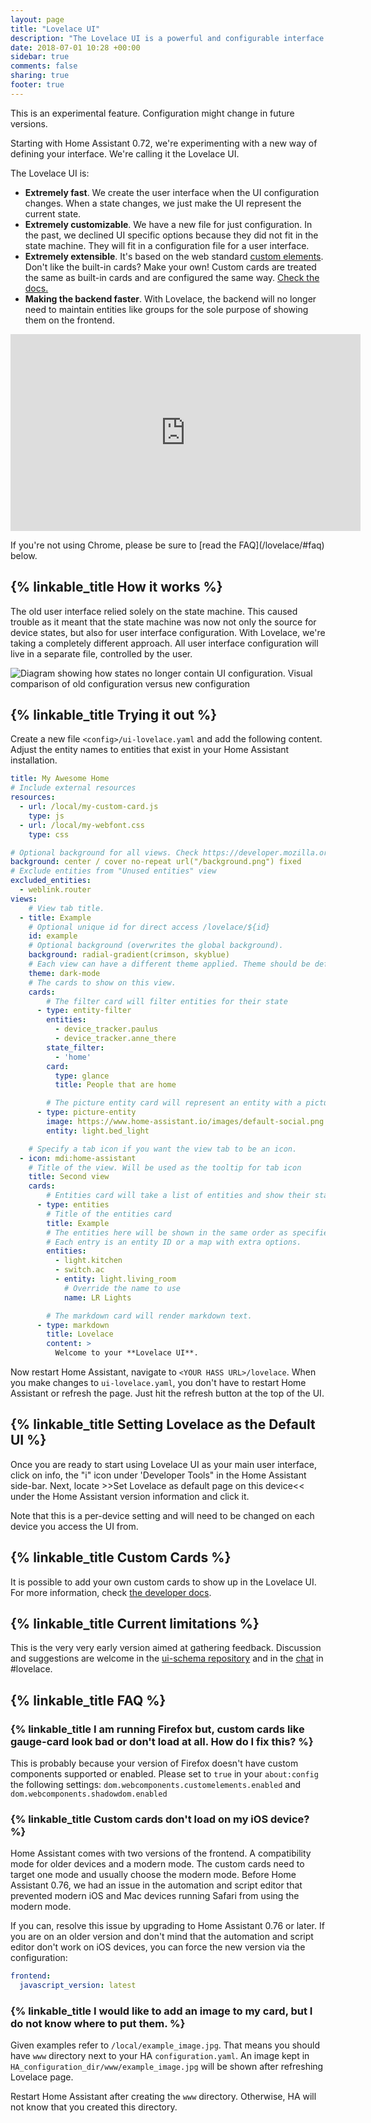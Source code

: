 ```yaml
---
layout: page
title: "Lovelace UI"
description: "The Lovelace UI is a powerful and configurable interface for Home Assistant."
date: 2018-07-01 10:28 +00:00
sidebar: true
comments: false
sharing: true
footer: true
---
```


<p class='note'>
This is an experimental feature. Configuration might change in future versions.
</p>

Starting with Home Assistant 0.72, we're experimenting with a new way of defining your interface. We're calling it the Lovelace UI.

The Lovelace UI is:

- **Extremely fast**. We create the user interface when the UI configuration changes. When a state changes, we just make the UI represent the current state.
- **Extremely customizable**. We have a new file for just configuration. In the past, we declined UI specific options because they did not fit in the state machine. They will fit in a configuration file for a user interface.
- **Extremely extensible**. It's based on the web standard [custom elements](https://developer.mozilla.org/en-US/docs/Web/Web_Components/Using_custom_elements). Don't like the built-in cards? Make your own! Custom cards are treated the same as built-in cards and are configured the same way. [Check the docs.](https://developers.home-assistant.io/docs/en/lovelace_custom_card.html)
- **Making the backend faster**. With Lovelace, the backend will no longer need to maintain entities like groups for the sole purpose of showing them on the frontend.

<div class='videoWrapper'>
<iframe width="560" height="315" src="https://www.youtube.com/embed/6FX9_leiikw" frameborder="0" allowfullscreen></iframe>
</div>

<p class='note warning'>
If you're not using Chrome, please be sure to [read the FAQ](/lovelace/#faq) below.
</p>

## {% linkable_title How it works %}

The old user interface relied solely on the state machine. This caused trouble as it meant that the state machine was now not only the source for device states, but also for user interface configuration. With Lovelace, we're taking a completely different approach. All user interface configuration will live in a separate file, controlled by the user.

<p class='img'>
<img
  src='/images/lovelace/lovelace-ui-comparison.png'
  alt='Diagram showing how states no longer contain UI configuration.'>
Visual comparison of old configuration versus new configuration
</p>

<!-- source: https://docs.google.com/drawings/d/1O1o7-wRlnsU1lLgfdtn3s46P5StJjSL5to5RU9SV8zs/edit?usp=sharing -->

## {% linkable_title Trying it out %}

Create a new file `<config>/ui-lovelace.yaml` and add the following content. Adjust the entity names to entities that exist in your Home Assistant installation.

```yaml
title: My Awesome Home
# Include external resources
resources:
  - url: /local/my-custom-card.js
    type: js
  - url: /local/my-webfont.css
    type: css

# Optional background for all views. Check https://developer.mozilla.org/en-US/docs/Web/CSS/background for more examples.
background: center / cover no-repeat url("/background.png") fixed
# Exclude entities from "Unused entities" view
excluded_entities:
  - weblink.router
views:
    # View tab title.
  - title: Example
    # Optional unique id for direct access /lovelace/${id}
    id: example
    # Optional background (overwrites the global background).
    background: radial-gradient(crimson, skyblue)
    # Each view can have a different theme applied. Theme should be defined in the frontend.
    theme: dark-mode
    # The cards to show on this view.
    cards:
        # The filter card will filter entities for their state
      - type: entity-filter
        entities:
          - device_tracker.paulus
          - device_tracker.anne_there
        state_filter:
          - 'home'
        card:
          type: glance
          title: People that are home

        # The picture entity card will represent an entity with a picture
      - type: picture-entity
        image: https://www.home-assistant.io/images/default-social.png
        entity: light.bed_light

    # Specify a tab icon if you want the view tab to be an icon.
  - icon: mdi:home-assistant
    # Title of the view. Will be used as the tooltip for tab icon
    title: Second view
    cards:
        # Entities card will take a list of entities and show their state.
      - type: entities
        # Title of the entities card
        title: Example
        # The entities here will be shown in the same order as specified.
        # Each entry is an entity ID or a map with extra options.
        entities:
          - light.kitchen
          - switch.ac
          - entity: light.living_room
            # Override the name to use
            name: LR Lights

        # The markdown card will render markdown text.
      - type: markdown
        title: Lovelace
        content: >
          Welcome to your **Lovelace UI**.
```

Now restart Home Assistant, navigate to `<YOUR HASS URL>/lovelace`. When you make changes to `ui-lovelace.yaml`, you don't have to restart Home Assistant or refresh the page. Just hit the refresh button at the top of the UI.

## {% linkable_title Setting Lovelace as the Default UI %}
Once you are ready to start using Lovelace UI as your main user interface, click on info, the "i" icon under 'Developer Tools" in the Home Assistant side-bar. Next, locate >>Set Lovelace as default page on this device<< under the Home Assistant version information and click it. 

Note that this is a per-device setting and will need to be changed on each device you access the UI from.

## {% linkable_title Custom Cards %}

It is possible to add your own custom cards to show up in the Lovelace UI. For more information, check [the developer docs](https://developers.home-assistant.io/docs/en/lovelace_custom_card.html).

## {% linkable_title Current limitations %}

This is the very very early version aimed at gathering feedback. Discussion and suggestions are welcome in the [ui-schema repository](https://github.com/home-assistant/ui-schema) and in the [chat](/join-chat/) in #lovelace.

## {% linkable_title FAQ %}

### {% linkable_title I am running Firefox but, custom cards like gauge-card look bad or don't load at all. How do I fix this? %}

This is probably because your version of Firefox doesn't have custom components supported or enabled. Please set to `true` in your `about:config` the following settings: `dom.webcomponents.customelements.enabled` and `dom.webcomponents.shadowdom.enabled`

### {% linkable_title Custom cards don't load on my iOS device? %}

Home Assistant comes with two versions of the frontend. A compatibility mode for older devices and a modern mode. The custom cards need to target one mode and usually choose the modern mode. Before Home Assistant 0.76, we had an issue in the automation and script editor that prevented modern iOS and Mac devices running Safari from using the modern mode.

If you can, resolve this issue by upgrading to Home Assistant 0.76 or later. If you are on an older version and don't mind that the automation and script editor don't work on iOS devices, you can force the new version via the configuration:

```yaml
frontend:
  javascript_version: latest
```

### {% linkable_title I would like to add an image to my card, but I do not know where to put them. %}

Given examples refer to `/local/example_image.jpg`. That means you should have `www` directory next to your HA `configuration.yaml`. An image kept in `HA_configuration_dir/www/example_image.jpg` will be shown after refreshing Lovelace page.

Restart Home Assistant after creating the `www` directory. Otherwise, HA will not know that you created this directory.
